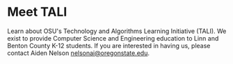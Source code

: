 # Meet TALI
Learn about OSU's Technology and Algorithms Learning Initiative (TALI). We exist to provide Computer Science and Engineering education to Linn and Benton County K-12 students. If you are interested in having us, please contact Aiden Nelson nelsonai@oregonstate.edu.
